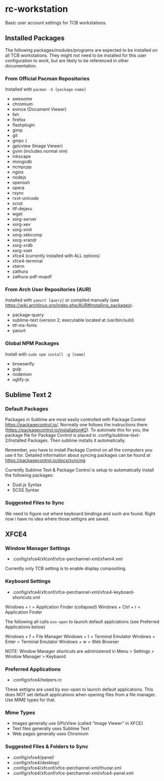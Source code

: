 rc-workstation
==============
Basic user account settings for TCB workstations.

## Installed Packages

The following packages/modules/programs are expected to be installed on all TCB
workstations. They might not need to be installed for this user configuration
to work, but are likely to be referenced in other documentation.

### From Official Pacman Repositories

Installed with `pacman -S [package-name]` 

- awesome
- chromium
- evince (Document Viewer)
- feh
- firefox
- flashplugin
- gimp
- git
- gmpc (
- gpicview (Image Viewer)
- gvim (includes normal vim)
- inkscape
- mongodb
- ncmpcpp
- nginx
- nodejs
- openssh
- opera
- rsync
- rxvt-unicode
- scrot
- ttf-dejavu
- wget
- xorg-server
- xorg-xev
- xorg-xinit
- xorg-xkbcomp
- xorg-xrandr
- xorg-xrdb
- xorg-xset
- xfce4 (currently installed with ALL options)
- xfce4-terminal
- xterm
- zathura
- zathura-pdf-mupdf

### From Arch User Repositories (AUR)

Installed with `yaourt [query]` or compiled manually (see
<https://wiki.archlinux.org/index.php/AUR#Installing_packages>).

- package-query
- sublime-text (version 2; executable located at /usr/bin/subl)
- ttf-ms-fonts
- yaourt

### Global NPM Packages

Install with `sudo npm install -g [name]`

- browserify
- gulp
- nodemon
- uglify-js

## Sublime Text 2

### Default Packages

Packages in Sublime are most easily controlled with Package Control
<https://packagecontrol.io/>. Normally one follows the instructions there
(<https://packagecontrol.io/installation#2>). To automate this for you, the
package file for Package Control is placed in .config/sublime-text-2/Installed
Packages. Then sublime installs it automatically.

Remember, you have to install Package Control on all the computers you use it
for.  Detailed information about syncing packages can be found at
<https://packagecontrol.io/docs/syncing>

Currently Sublime Text & Package Control is setup to automatically install the
following packages:

- Dust.js Syntax
- SCSS Syntax

### Suggested Files to Sync

We need to figure out where keyboard bindings and such are found. Right now i
have no idea where those settigns are saved.

## XFCE4

### Window Manager Settings

- .config/xfce4/xfconf/xfce-perchannel-xml/xfwm4.xml

Currently only TCB setting is to enable display compositing.

### Keyboard Settings

- .config/xfce4/xfconf/xfce-perchannel-xml/xfce4-keyboard-shortcuts.xml

Windows + r = Application Finder (collapsed)
Windows + Ctrl + r = Application Finder


The following all calls `exo-open` to launch default applciations (see
Preferred Applications below)

Windows + f = File Manager
Windows + t = Terminal Emulator
Windows + Enter = Terminal Emulator
Windows + w = Web Browser

NOTE: Window Manager shortcuts are administered in Menu > Settings > Window Manager > Keybaord

### Preferred Applications 

- .config/xfce4/helpers.rc

These settigns are used by exo-open to launch default applications. This does
NOT set default applications when opening files from a file manager. Use MIME
types for that.

### Mime Types

- Images generally use GPicView (called "Image Viewer" in XFCE)
- Text files generally uses Sublime Text
- Web pages generally uses Chromium


### Suggested Files & Folders to Sync

- .config/xfce4/panel/
- .config/xfce4/desktop/
- .config/xfce4/xfconf/xfce-perchannel-xml/thunar.xml
- .config/xfce4/xfconf/xfce-perchannel-xml/xfce4-panel.xml
